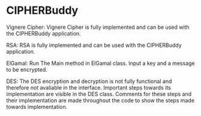 # CIPHERBuddy
Vignere Cipher:
Vignere Cipher is fully implemented and can be used with the CIPHERBuddy application.

RSA:
RSA is fully implemented and can be used with the CIPHERBuddy application.


ElGamal:
Run The Main method in ElGamal class. Input a key and a message to be encrypted.

DES:
The DES encryption and decryption is not fully functional and therefore not avaliable in the interface. 
Important steps towards its implementation are visible in the DES class.
Comments for these steps and their implementation are made throughout the code
to show the steps made towards implementation.

